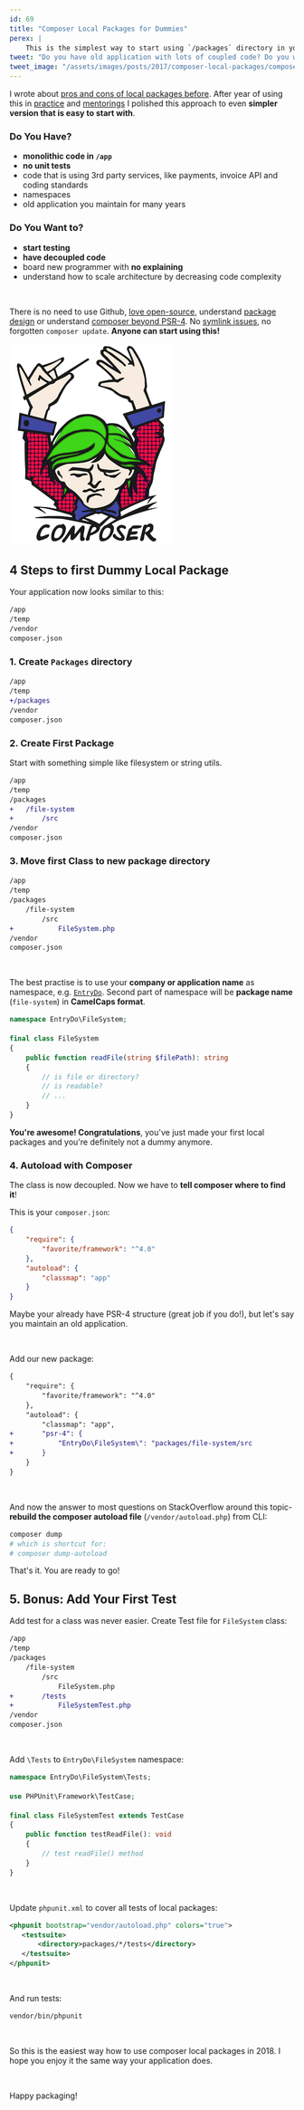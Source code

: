 ```yaml
---
id: 69
title: "Composer Local Packages for Dummies"
perex: |
    This is the simplest way to start using `/packages` directory in your application, that **leads to cleaner code, maintainable architecture** and is **the best to start testing**.
tweet: "Do you have old application with lots of coupled code? Do you want to start testing, but always failed before? #composerphp has nice feature - local packages, explained step by step! #php"
tweet_image: "/assets/images/posts/2017/composer-local-packages/composer.png"
---
```



I wrote about [pros and cons of local packages before](/blog/2017/02/07/how-to-decouple-monolith-like-a-boss-with-composer-local-packages/).
After year of using this in [practice](https://github.com/Symplify/Symplify) and [mentorings](/mentoring-and-lectures/) I polished this approach to even **simpler version that is easy to start with**.


### Do You Have?

- **monolithic code in `/app`**
- **no unit tests**
- code that is using 3rd party services, like payments, invoice API and coding standards
- namespaces
- old application you maintain for many years

### Do You Want to?

- **start testing**
- **have decoupled code**
- board new programmer with **no explaining**
- understand how to scale architecture by decreasing code complexity

<br>

There is no need to use Github, [love open-source](/blog/2017/01/31/how-monolithic-repository-in-open-source-saved-my-laziness/), understand [package design](https://leanpub.com/principles-of-package-design) or understand [composer beyond PSR-4](https://pehapkari.cz/blog/2017/03/02/drop-robot-loader-and-let-composer-deal-with-autoloading/).
No [symlink issues](https://johannespichler.com/developing-composer-packages-locally), no forgotten `composer update`. **Anyone can start using this!**

<div class="text-center">
    <img src="/assets/images/posts/2017/composer-local-packages/composer.png">
</div>

## 4 Steps to first Dummy Local Package

Your application now looks similar to this:

```bash
/app
/temp
/vendor
composer.json
```



### 1. Create `Packages` directory

```diff
/app
/temp
+/packages
/vendor
composer.json
```

### 2. Create First Package

Start with something simple like filesystem or string utils.

```diff
/app
/temp
/packages
+   /file-system
+       /src
/vendor
composer.json
```

### 3. Move first Class to new package directory

```diff
/app
/temp
/packages
    /file-system
        /src
+           FileSystem.php
/vendor
composer.json
```

<br>

The best practise is to use your **company or application name** as namespace, e.g. [`EntryDo`](https://www.entrydo.com/).
Second part of namespace will be **package name** (`file-system`) in **CamelCaps format**.

```php
namespace EntryDo\FileSystem;

final class FileSystem
{
    public function readFile(string $filePath): string
    {
        // is file or directory?
        // is readable?
        // ...
    }
}
```


**You're awesome! Congratulations**, you've just made your first local packages and you're definitely not a dummy anymore.


### 4. Autoload with Composer

The class is now decoupled. Now we have to **tell composer where to find it**!

This is your `composer.json`:

```json
{
    "require": {
        "favorite/framework": "^4.0"
    },
    "autoload": {
        "classmap": "app"
    }
}
```

Maybe your already have PSR-4 structure (great job if you do!), but let's say you maintain an old application.

<br>

Add our new package:

```diff
{
    "require": {
        "favorite/framework": "^4.0"
    },
    "autoload": {
        "classmap": "app",
+       "psr-4": {
+           "EntryDo\FileSystem\": "packages/file-system/src
+       }
    }
}
```

<br>

And now the answer to most questions on StackOverflow around this topic- **rebuild the composer autoload file** (`/vendor/autoload.php`) from CLI:

```bash
composer dump
# which is shortcut for:
# composer dump-autoload
```

That's it. You are ready to go!


## 5. Bonus: Add Your First Test

Add test for a class was never easier. Create Test file for `FileSystem` class:

```diff
/app
/temp
/packages
    /file-system
        /src
            FileSystem.php
+       /tests
+           FileSystemTest.php
/vendor
composer.json
```

<br>

Add `\Tests` to `EntryDo\FileSystem` namespace:

```php
namespace EntryDo\FileSystem\Tests;

use PHPUnit\Framework\TestCase;

final class FileSystemTest extends TestCase
{
    public function testReadFile(): void
    {
        // test readFile() method
    }
}
```

<br>

Update `phpunit.xml` to cover all tests of local packages:

```xml
<phpunit bootstrap="vendor/autoload.php" colors="true">
   <testsuite>
       <directory>packages/*/tests</directory>
   </testsuite>
</phpunit>
```

<br>

And run tests:

```bash
vendor/bin/phpunit
```


<br>

So this is the easiest way how to use composer local packages in 2018. I hope you enjoy it the same way your application does.

<br>



Happy packaging!